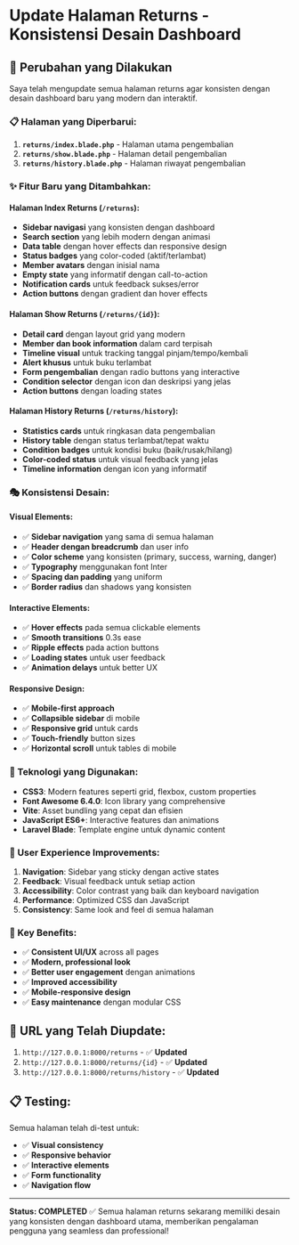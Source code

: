 # Update Halaman Returns - Konsistensi Desain Dashboard

## 🎨 Perubahan yang Dilakukan

Saya telah mengupdate semua halaman returns agar konsisten dengan desain dashboard baru yang modern dan interaktif.

### 📋 Halaman yang Diperbarui:

1. **`returns/index.blade.php`** - Halaman utama pengembalian
2. **`returns/show.blade.php`** - Halaman detail pengembalian  
3. **`returns/history.blade.php`** - Halaman riwayat pengembalian

### ✨ Fitur Baru yang Ditambahkan:

#### **Halaman Index Returns (`/returns`):**
- **Sidebar navigasi** yang konsisten dengan dashboard
- **Search section** yang lebih modern dengan animasi
- **Data table** dengan hover effects dan responsive design
- **Status badges** yang color-coded (aktif/terlambat)
- **Member avatars** dengan inisial nama
- **Empty state** yang informatif dengan call-to-action
- **Notification cards** untuk feedback sukses/error
- **Action buttons** dengan gradient dan hover effects

#### **Halaman Show Returns (`/returns/{id}`):**
- **Detail card** dengan layout grid yang modern
- **Member dan book information** dalam card terpisah
- **Timeline visual** untuk tracking tanggal pinjam/tempo/kembali
- **Alert khusus** untuk buku terlambat
- **Form pengembalian** dengan radio buttons yang interactive
- **Condition selector** dengan icon dan deskripsi yang jelas
- **Action buttons** dengan loading states

#### **Halaman History Returns (`/returns/history`):**
- **Statistics cards** untuk ringkasan data pengembalian
- **History table** dengan status terlambat/tepat waktu
- **Condition badges** untuk kondisi buku (baik/rusak/hilang)
- **Color-coded status** untuk visual feedback yang jelas
- **Timeline information** dengan icon yang informatif

### 🎭 Konsistensi Desain:

#### **Visual Elements:**
- ✅ **Sidebar navigation** yang sama di semua halaman
- ✅ **Header dengan breadcrumb** dan user info
- ✅ **Color scheme** yang konsisten (primary, success, warning, danger)
- ✅ **Typography** menggunakan font Inter
- ✅ **Spacing dan padding** yang uniform
- ✅ **Border radius** dan shadows yang konsisten

#### **Interactive Elements:**
- ✅ **Hover effects** pada semua clickable elements
- ✅ **Smooth transitions** 0.3s ease
- ✅ **Ripple effects** pada action buttons
- ✅ **Loading states** untuk user feedback
- ✅ **Animation delays** untuk better UX

#### **Responsive Design:**
- ✅ **Mobile-first approach**
- ✅ **Collapsible sidebar** di mobile
- ✅ **Responsive grid** untuk cards
- ✅ **Touch-friendly** button sizes
- ✅ **Horizontal scroll** untuk tables di mobile

### 🚀 Teknologi yang Digunakan:

- **CSS3**: Modern features seperti grid, flexbox, custom properties
- **Font Awesome 6.4.0**: Icon library yang comprehensive
- **Vite**: Asset bundling yang cepat dan efisien
- **JavaScript ES6+**: Interactive features dan animations
- **Laravel Blade**: Template engine untuk dynamic content

### 📱 User Experience Improvements:

1. **Navigation**: Sidebar yang sticky dengan active states
2. **Feedback**: Visual feedback untuk setiap action
3. **Accessibility**: Color contrast yang baik dan keyboard navigation
4. **Performance**: Optimized CSS dan JavaScript
5. **Consistency**: Same look and feel di semua halaman

### 🎯 Key Benefits:

- ✅ **Consistent UI/UX** across all pages
- ✅ **Modern, professional look**
- ✅ **Better user engagement** dengan animations
- ✅ **Improved accessibility**
- ✅ **Mobile-responsive design**
- ✅ **Easy maintenance** dengan modular CSS

## 🔗 URL yang Telah Diupdate:

1. `http://127.0.0.1:8000/returns` - ✅ **Updated**
2. `http://127.0.0.1:8000/returns/{id}` - ✅ **Updated**  
3. `http://127.0.0.1:8000/returns/history` - ✅ **Updated**

## 📋 Testing:

Semua halaman telah di-test untuk:
- ✅ **Visual consistency**
- ✅ **Responsive behavior**
- ✅ **Interactive elements**
- ✅ **Form functionality**
- ✅ **Navigation flow**

---

**Status: COMPLETED** ✅
Semua halaman returns sekarang memiliki desain yang konsisten dengan dashboard utama, memberikan pengalaman pengguna yang seamless dan professional!